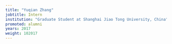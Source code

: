 ```yaml
---
title: "Yuqian Zhang"
jobtitle: Intern
institution: "Graduate Student at Shanghai Jiao Tong University, China"
promoted: alumni
years: 2017
weight: 102017
---
```





